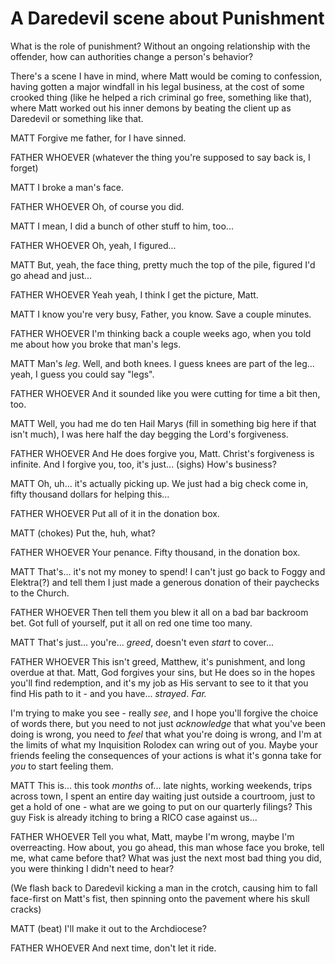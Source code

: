 # A Daredevil scene about Punishment

What is the role of punishment? Without an ongoing relationship with the offender, how can authorities change a person's behavior?

There's a scene I have in mind, where Matt would be coming to confession, having gotten a major windfall in his legal business, at the cost of some crooked thing (like he helped a rich criminal go free, something like that), where Matt worked out his inner demons by beating the client up as Daredevil or something like that.

MATT
Forgive me father, for I have sinned.

FATHER WHOEVER
(whatever the thing you're supposed to say back is, I forget)

MATT
I broke a man's face.

FATHER WHOEVER
Oh, of course you did.

MATT
I mean, I did a bunch of other stuff to him, too...

FATHER WHOEVER
Oh, yeah, I figured...

MATT
But, yeah, the face thing, pretty much the top of the pile, figured I'd go ahead and just...

FATHER WHOEVER
Yeah yeah, I think I get the picture, Matt.

MATT
I know you're very busy, Father, you know. Save a couple minutes.

FATHER WHOEVER
I'm thinking back a couple weeks ago, when you told me about how you broke that man's legs.

MATT
Man's *leg*. Well, and both knees. I guess knees are part of the leg... yeah, I guess you could say "legs".

FATHER WHOEVER
And it sounded like you were cutting for time a bit then, too.

MATT
Well, you had me do ten Hail Marys (fill in something big here if that isn't much), I was here half the day begging the Lord's forgiveness.

FATHER WHOEVER
And He does forgive you, Matt. Christ's forgiveness is infinite. And I forgive you, too, it's just...
(sighs) How's business?

MATT
Oh, uh... it's actually picking up. We just had a big check come in, fifty thousand dollars for helping this...

FATHER WHOEVER
Put all of it in the donation box.

MATT
(chokes)
Put the, huh, what?

FATHER WHOEVER
Your penance. Fifty thousand, in the donation box.

MATT
That's... it's not my money to spend! I can't just go back to Foggy and Elektra(?) and tell them I just made a generous donation of their paychecks to the Church.

FATHER WHOEVER
Then tell them you blew it all on a bad bar backroom bet. Got full of yourself, put it all on red one time too many.

MATT
That's just... you're... *greed*, doesn't even *start* to cover...

FATHER WHOEVER
This isn't greed, Matthew, it's punishment, and long overdue at that. Matt, God forgives your sins, but He does so in the hopes you'll find redemption, and it's my job as His servant to see to it that you find His path to it - and you have... *strayed*. *Far.*

I'm trying to make you see - really *see*, and I hope you'll forgive the choice of words there, but you need to not just *acknowledge* that what you've been doing is wrong, you need to *feel* that what you're doing is wrong, and I'm at the limits of what my Inquisition Rolodex can wring out of you. Maybe your friends feeling the consequences of your actions is what it's gonna take for *you* to start feeling them.

MATT
This is... this took *months* of... late nights, working weekends, trips across town, I spent an entire day waiting just outside a courtroom, just to get a hold of one - what are we going to put on our quarterly filings? This guy Fisk is already itching to bring a RICO case against us...

FATHER WHOEVER
Tell you what, Matt, maybe I'm wrong, maybe I'm overreacting. How about, you go ahead, this man whose face you broke, tell me, what came before that? What was just the next most bad thing you did, you were thinking I didn't need to hear?

(We flash back to Daredevil kicking a man in the crotch, causing him to fall face-first on Matt's fist, then spinning onto the pavement where his skull cracks)

MATT
(beat)
I'll make it out to the Archdiocese?

FATHER WHOEVER
And next time, don't let it ride.
